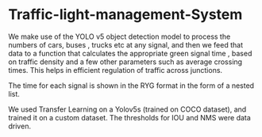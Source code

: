 # Traffic-light-management-System
We make use of the YOLO v5 object detection model to process the numbers of cars, buses , trucks etc at any signal, and then we feed that data to a function that calculates the appropriate green signal time , based on traffic density and a few other parameters such as average crossing times. This helps in efficient regulation of traffic across junctions.

The time for each signal is shown in the RYG format in the form of a nested list.

We used Transfer Learning on a Yolov5s (trained on COCO dataset), and trained it on a custom dataset. The thresholds for IOU and NMS were data driven. 
